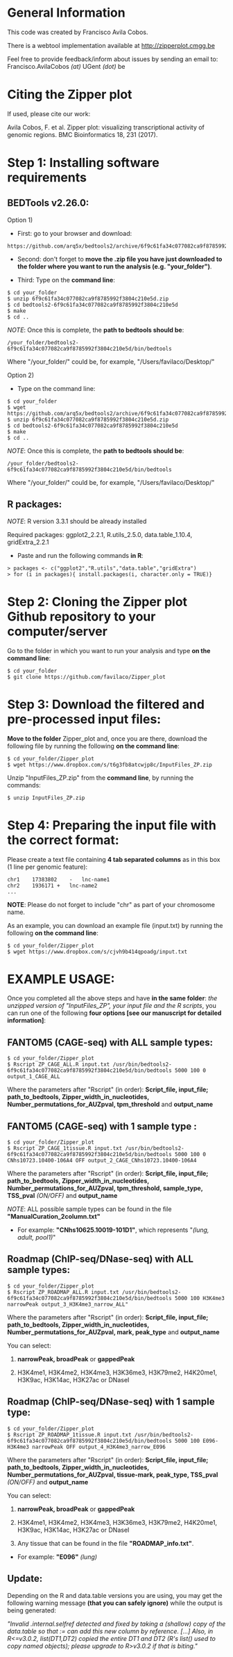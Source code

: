 General Information
===================
This code was created by Francisco Avila Cobos.

There is a webtool implementation available at http://zipperplot.cmgg.be

Feel free to provide feedback/inform about issues by sending an email to: Francisco.AvilaCobos *(at)* UGent *(dot)* be

Citing the Zipper plot
======================
If used, please cite our work:

Avila Cobos, F. et al. Zipper plot: visualizing transcriptional activity of genomic regions. BMC Bioinformatics 18, 231 (2017).


Step 1: Installing software requirements
========================================
BEDTools v2.26.0:
----------------- 

Option 1) 

* First: go to your browser and download:

```
https://github.com/arq5x/bedtools2/archive/6f9c61fa34c077082ca9f8785992f3804c210e5d.zip
```

* Second: don't forget to **move the .zip file you have just downloaded to the folder where you want to run the analysis (e.g. "your_folder")**.

* Third: Type on the **command line**:
```
$ cd your_folder
$ unzip 6f9c61fa34c077082ca9f8785992f3804c210e5d.zip
$ cd bedtools2-6f9c61fa34c077082ca9f8785992f3804c210e5d
$ make
$ cd ..
```

*NOTE*: Once this is complete, the **path to bedtools should be**:
```
/your_folder/bedtools2-6f9c61fa34c077082ca9f8785992f3804c210e5d/bin/bedtools
```
Where "/your_folder/" could be, for example, "/Users/favilaco/Desktop/"



Option 2) 

* Type on the command line:

```
$ cd your_folder
$ wget https://github.com/arq5x/bedtools2/archive/6f9c61fa34c077082ca9f8785992f3804c210e5d.zip
$ unzip 6f9c61fa34c077082ca9f8785992f3804c210e5d.zip
$ cd bedtools2-6f9c61fa34c077082ca9f8785992f3804c210e5d
$ make
$ cd ..
```
*NOTE*: Once this is complete, the **path to bedtools should be**:
```
/your_folder/bedtools2-6f9c61fa34c077082ca9f8785992f3804c210e5d/bin/bedtools
```
Where "/your_folder/" could be, for example, "/Users/favilaco/Desktop/"


R packages: 
---------- 
*NOTE*: R version 3.3.1 should be already installed

Required packages: ggplot2_2.2.1, R.utils_2.5.0, data.table_1.10.4, gridExtra_2.2.1   

* Paste and run the following commands **in R**: 

```
> packages <- c("ggplot2","R.utils","data.table","gridExtra")
> for (i in packages){ install.packages(i, character.only = TRUE)}
```


Step 2: Cloning the Zipper plot Github repository to your computer/server
=========================================================================
Go to the folder in which you want to run your analysis and type **on the command line**:

```
$ cd your_folder
$ git clone https://github.com/favilaco/Zipper_plot
```


Step 3: Download the filtered and pre-processed input files:
============================================================
**Move to the folder** Zipper_plot and, once you are there, download the following file by running the following **on the command line**:

```
$ cd your_folder/Zipper_plot
$ wget https://www.dropbox.com/s/t6g3fb8atcwjp8c/InputFiles_ZP.zip
```

Unzip "InputFiles_ZP.zip" from the **command line**, by running the commands:

```
$ unzip InputFiles_ZP.zip
```

Step 4: Preparing the input file with the correct format:
=========================================================
Please create a text file containing **4 tab separated columns** as in this box (1 line per genomic feature):

```
chr1	17383802	-	lnc-name1
chr2	1936171	+	lnc-name2
...
```

**NOTE**: Please do not forget to include "chr" as part of your chromosome name.

As an example, you can download an example file (input.txt) by running the following **on the command line**: 

```
$ cd your_folder/Zipper_plot
$ wget https://www.dropbox.com/s/cjvh9b414qpoadg/input.txt
```

EXAMPLE USAGE:
==============
Once you completed all the above steps and have **in the same folder**: *the unzipped version of "InputFiles_ZP", your input file and the R scripts*, you can run one of the following **four options [see our manuscript for detailed information]**:

FANTOM5 **(CAGE-seq)** with **ALL** sample types:
-------------------------------------------------

```
$ cd your_folder/Zipper_plot
$ Rscript ZP_CAGE_ALL.R input.txt /usr/bin/bedtools2-6f9c61fa34c077082ca9f8785992f3804c210e5d/bin/bedtools 5000 100 0 output_1_CAGE_ALL
```
Where the parameters after "Rscript" (in order): 
**Script_file, input_file; path_to_bedtools, Zipper_width_in_nucleotides, Number_permutations_for_AUZpval, tpm_threshold** and **output_name**



FANTOM5 **(CAGE-seq)** with **1 sample type** :
-----------------------------------------------
```
$ cd your_folder/Zipper_plot
$ Rscript ZP_CAGE_1tissue.R input.txt /usr/bin/bedtools2-6f9c61fa34c077082ca9f8785992f3804c210e5d/bin/bedtools 5000 100 0 CNhs10723.10400-106A4 OFF output_2_CAGE_CNhs10723.10400-106A4
```
Where the parameters after "Rscript" (in order): **Script_file, input_file; path_to_bedtools, Zipper_width_in_nucleotides, Number_permutations_for_AUZpval, tpm_threshold, sample_type, TSS_pval** *(ON/OFF)* and **output_name**

*NOTE*: ALL possible sample types can be found in the file **"ManualCuration_2column.txt"**
	
* For example:  **"CNhs10625.10019-101D1"**, which represents "*(lung, adult, pool1)*"


Roadmap **(ChIP-seq/DNase-seq)** with **ALL** sample types:
-----------------------------------------------------------
```
$ cd your_folder/Zipper_plot
$ Rscript ZP_ROADMAP_ALL.R input.txt /usr/bin/bedtools2-6f9c61fa34c077082ca9f8785992f3804c210e5d/bin/bedtools 5000 100 H3K4me3 narrowPeak output_3_H3K4me3_narrow_ALL"
```

Where the parameters after "Rscript" (in order): **Script_file, input_file; path_to_bedtools, Zipper_width_in_nucleotides, Number_permutations_for_AUZpval, mark, peak_type** and **output_name**

You can select:

1) **narrowPeak, broadPeak** or **gappedPeak**

2) H3K4me1, H3K4me2, H3K4me3, H3K36me3, H3K79me2, H4K20me1, H3K9ac, H3K14ac, H3K27ac or DNaseI


Roadmap **(ChIP-seq/DNase-seq)** with **1 sample type**:
--------------------------------------------------------
```
$ cd your_folder/Zipper_plot
$ Rscript ZP_ROADMAP_1tissue.R input.txt /usr/bin/bedtools2-6f9c61fa34c077082ca9f8785992f3804c210e5d/bin/bedtools 5000 100 E096-H3K4me3 narrowPeak OFF output_4_H3K4me3_narrow_E096
```

Where the parameters after "Rscript" (in order): **Script_file, input_file; path_to_bedtools, Zipper_width_in_nucleotides, Number_permutations_for_AUZpval, tissue-mark, peak_type, TSS_pval** *(ON/OFF)* and **output_name**


You can select:

1) **narrowPeak, broadPeak** or **gappedPeak**

2) H3K4me1, H3K4me2, H3K4me3, H3K36me3, H3K79me2, H4K20me1, H3K9ac, H3K14ac, H3K27ac or DNaseI

3) Any tissue that can be found in the file **"ROADMAP_info.txt"**.

* For example: **"E096"** *(lung)*

Update:
-----
Depending on the R and data.table versions you are using, you may get the following warning message **(that you can safely ignore)** while the output is being generated:

*"Invalid .internal.selfref detected and fixed by taking a (shallow) copy of the data.table so that := can add this new column by reference. [...] Also, in R<=v3.0.2, list(DT1,DT2) copied the entire DT1 and DT2 (R's list() used to copy named objects); please upgrade to R>v3.0.2 if that is biting."*